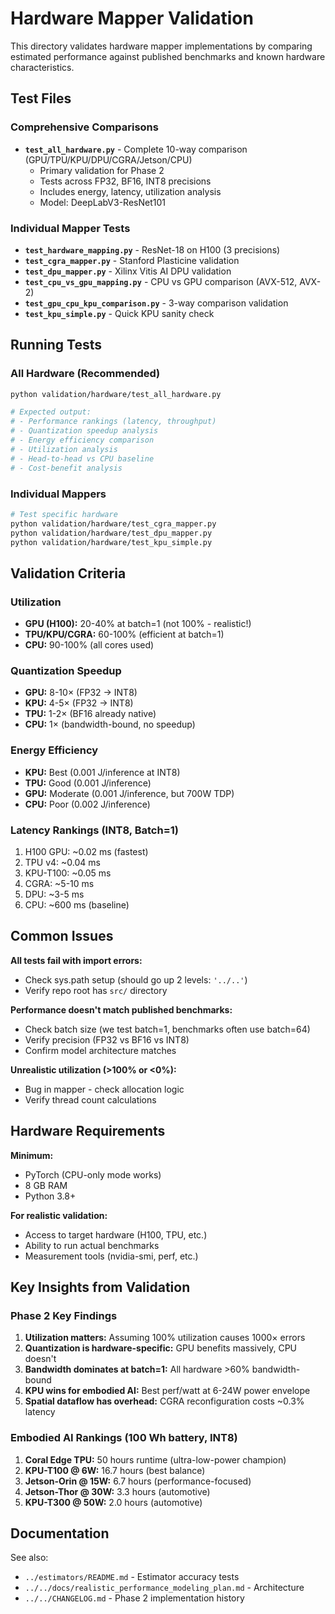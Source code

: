 # Hardware Mapper Validation

This directory validates hardware mapper implementations by comparing estimated performance against published benchmarks and known hardware characteristics.

## Test Files

### Comprehensive Comparisons
- **`test_all_hardware.py`** - Complete 10-way comparison (GPU/TPU/KPU/DPU/CGRA/Jetson/CPU)
  - Primary validation for Phase 2
  - Tests across FP32, BF16, INT8 precisions
  - Includes energy, latency, utilization analysis
  - Model: DeepLabV3-ResNet101

### Individual Mapper Tests
- **`test_hardware_mapping.py`** - ResNet-18 on H100 (3 precisions)
- **`test_cgra_mapper.py`** - Stanford Plasticine validation
- **`test_dpu_mapper.py`** - Xilinx Vitis AI DPU validation
- **`test_cpu_vs_gpu_mapping.py`** - CPU vs GPU comparison (AVX-512, AVX-2)
- **`test_gpu_cpu_kpu_comparison.py`** - 3-way comparison validation
- **`test_kpu_simple.py`** - Quick KPU sanity check

## Running Tests

### All Hardware (Recommended)
```bash
python validation/hardware/test_all_hardware.py

# Expected output:
# - Performance rankings (latency, throughput)
# - Quantization speedup analysis
# - Energy efficiency comparison
# - Utilization analysis
# - Head-to-head vs CPU baseline
# - Cost-benefit analysis
```

### Individual Mappers
```bash
# Test specific hardware
python validation/hardware/test_cgra_mapper.py
python validation/hardware/test_dpu_mapper.py
python validation/hardware/test_kpu_simple.py
```

## Validation Criteria

### Utilization
- **GPU (H100):** 20-40% at batch=1 (not 100% - realistic!)
- **TPU/KPU/CGRA:** 60-100% (efficient at batch=1)
- **CPU:** 90-100% (all cores used)

### Quantization Speedup
- **GPU:** 8-10× (FP32 → INT8)
- **KPU:** 4-5× (FP32 → INT8)
- **TPU:** 1-2× (BF16 already native)
- **CPU:** 1× (bandwidth-bound, no speedup)

### Energy Efficiency
- **KPU:** Best (0.001 J/inference at INT8)
- **TPU:** Good (0.001 J/inference)
- **GPU:** Moderate (0.001 J/inference, but 700W TDP)
- **CPU:** Poor (0.002 J/inference)

### Latency Rankings (INT8, Batch=1)
1. H100 GPU: ~0.02 ms (fastest)
2. TPU v4: ~0.04 ms
3. KPU-T100: ~0.05 ms
4. CGRA: ~5-10 ms
5. DPU: ~3-5 ms
6. CPU: ~600 ms (baseline)

## Common Issues

**All tests fail with import errors:**
- Check sys.path setup (should go up 2 levels: `'../..'`)
- Verify repo root has `src/` directory

**Performance doesn't match published benchmarks:**
- Check batch size (we test batch=1, benchmarks often use batch=64)
- Verify precision (FP32 vs BF16 vs INT8)
- Confirm model architecture matches

**Unrealistic utilization (>100% or <0%):**
- Bug in mapper - check allocation logic
- Verify thread count calculations

## Hardware Requirements

**Minimum:**
- PyTorch (CPU-only mode works)
- 8 GB RAM
- Python 3.8+

**For realistic validation:**
- Access to target hardware (H100, TPU, etc.)
- Ability to run actual benchmarks
- Measurement tools (nvidia-smi, perf, etc.)

## Key Insights from Validation

### Phase 2 Key Findings
1. **Utilization matters:** Assuming 100% utilization causes 1000× errors
2. **Quantization is hardware-specific:** GPU benefits massively, CPU doesn't
3. **Bandwidth dominates at batch=1:** All hardware >60% bandwidth-bound
4. **KPU wins for embodied AI:** Best perf/watt at 6-24W power envelope
5. **Spatial dataflow has overhead:** CGRA reconfiguration costs ~0.3% latency

### Embodied AI Rankings (100 Wh battery, INT8)
1. **Coral Edge TPU:** 50 hours runtime (ultra-low-power champion)
2. **KPU-T100 @ 6W:** 16.7 hours (best balance)
3. **Jetson-Orin @ 15W:** 6.7 hours (performance-focused)
4. **Jetson-Thor @ 30W:** 3.3 hours (automotive)
5. **KPU-T300 @ 50W:** 2.0 hours (automotive)

## Documentation

See also:
- `../estimators/README.md` - Estimator accuracy tests
- `../../docs/realistic_performance_modeling_plan.md` - Architecture
- `../../CHANGELOG.md` - Phase 2 implementation history
